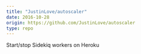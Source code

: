 ```yaml
---
title: "JustinLove/autoscaler"
date: 2016-10-28
origin: https://github.com/JustinLove/autoscaler
type: repo
---
```


Start/stop Sidekiq workers on Heroku
